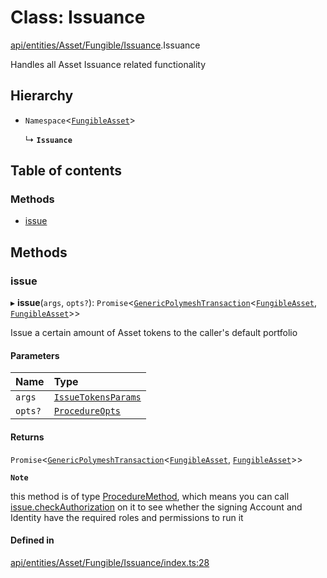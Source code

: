 # Class: Issuance

[api/entities/Asset/Fungible/Issuance](../wiki/api.entities.Asset.Fungible.Issuance).Issuance

Handles all Asset Issuance related functionality

## Hierarchy

- `Namespace`\<[`FungibleAsset`](../wiki/api.entities.Asset.Fungible.FungibleAsset)\>

  ↳ **`Issuance`**

## Table of contents

### Methods

- [issue](../wiki/api.entities.Asset.Fungible.Issuance.Issuance#issue)

## Methods

### issue

▸ **issue**(`args`, `opts?`): `Promise`\<[`GenericPolymeshTransaction`](../wiki/api.procedures.types#genericpolymeshtransaction)\<[`FungibleAsset`](../wiki/api.entities.Asset.Fungible.FungibleAsset), [`FungibleAsset`](../wiki/api.entities.Asset.Fungible.FungibleAsset)\>\>

Issue a certain amount of Asset tokens to the caller's default portfolio

#### Parameters

| Name | Type |
| :------ | :------ |
| `args` | [`IssueTokensParams`](../wiki/api.procedures.types.IssueTokensParams) |
| `opts?` | [`ProcedureOpts`](../wiki/api.procedures.types.ProcedureOpts) |

#### Returns

`Promise`\<[`GenericPolymeshTransaction`](../wiki/api.procedures.types#genericpolymeshtransaction)\<[`FungibleAsset`](../wiki/api.entities.Asset.Fungible.FungibleAsset), [`FungibleAsset`](../wiki/api.entities.Asset.Fungible.FungibleAsset)\>\>

**`Note`**

this method is of type [ProcedureMethod](../wiki/api.procedures.types.ProcedureMethod), which means you can call [issue.checkAuthorization](../wiki/api.procedures.types.ProcedureMethod#checkauthorization)
  on it to see whether the signing Account and Identity have the required roles and permissions to run it

#### Defined in

[api/entities/Asset/Fungible/Issuance/index.ts:28](https://github.com/PolymeshAssociation/polymesh-sdk/blob/f8a937f04/src/api/entities/Asset/Fungible/Issuance/index.ts#L28)
